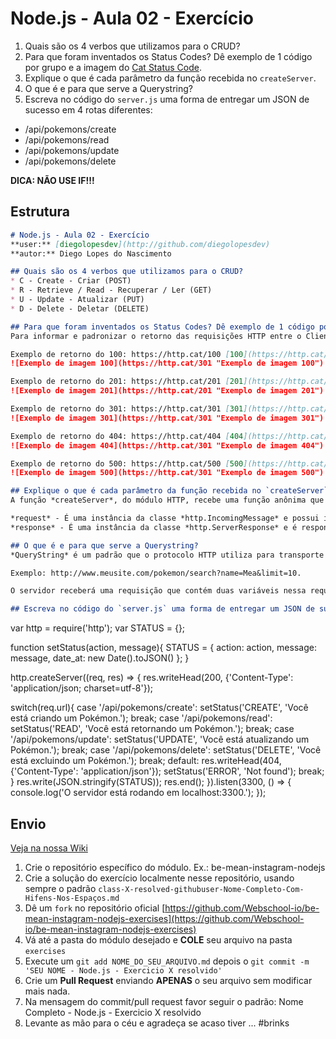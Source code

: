 # Node.js - Aula 02 - Exercício

1. Quais são os 4 verbos que utilizamos para o CRUD?
2. Para que foram inventados os Status Codes? Dê exemplo de 1 código por grupo e a imagem do [Cat Status Code](https://http.cat/).
3. Explique o que é cada parâmetro da função recebida no `createServer`.
4. O que é e para que serve a Querystring?
5. Escreva no código do `server.js` uma forma de entregar um JSON de sucesso em 4 rotas diferentes:

- /api/pokemons/create
- /api/pokemons/read
- /api/pokemons/update
- /api/pokemons/delete

**DICA: NÃO USE IF!!!**

## Estrutura

```md
# Node.js - Aula 02 - Exercício
**user:** [diegolopesdev](http://github.com/diegolopesdev)
**autor:** Diego Lopes do Nascimento

## Quais são os 4 verbos que utilizamos para o CRUD?
* C - Create - Criar (POST)
* R - Retrieve / Read - Recuperar / Ler (GET)
* U - Update - Atualizar (PUT)
* D - Delete - Deletar (DELETE)

## Para que foram inventados os Status Codes? Dê exemplo de 1 código por grupo e a imagem do [Cat Status Code](https://http.cat/).
Para informar e padronizar o retorno das requisições HTTP entre o Cliente e o Servidor.

Exemplo de retorno do 100: https://http.cat/100 [100](https://http.cat/100)
![Exemplo de imagem 100](https://http.cat/301 "Exemplo de imagem 100")

Exemplo de retorno do 201: https://http.cat/201 [201](https://http.cat/201)
![Exemplo de imagem 201](https://http.cat/201 "Exemplo de imagem 201")

Exemplo de retorno do 301: https://http.cat/301 [301](https://http.cat/301)
![Exemplo de imagem 301](https://http.cat/301 "Exemplo de imagem 301")

Exemplo de retorno do 404: https://http.cat/404 [404](https://http.cat/404)
![Exemplo de imagem 404](https://http.cat/301 "Exemplo de imagem 404")

Exemplo de retorno do 500: https://http.cat/500 [500](https://http.cat/500)
![Exemplo de imagem 500](https://http.cat/301 "Exemplo de imagem 500")

## Explique o que é cada parâmetro da função recebida no `createServer`.
A função *createServer*, do módulo HTTP, recebe uma função anônima que possui dois parâmetros: req (request) e res (response) e que retorna um objeto da classe *EventEmitter*.

*request* - É uma instância da classe *http.IncomingMessage* e possui informações sobre a requisição feita ao servidor.
*response* - É uma instância da classe *http.ServerResponse* e é responsável por manipular a resposta que será enviada ao cliente.

## O que é e para que serve a Querystring?
*QueryString* é um padrão que o protocolo HTTP utiliza para transporte de informações do cliente para o servidor, como um conjunto de valores anexados a URL através de uma requisição GET.

Exemplo: http://www.meusite.com/pokemon/search?name=Mea&limit=10.

O servidor receberá uma requisição que contém duas variáveis nessa requisição: *Name* e *Limit*. Nesse exemplo, eu poderia listar na pesquisa todos os pokémons que começam com "Mea" e limitando o resultado em 10 items.

## Escreva no código do `server.js` uma forma de entregar um JSON de sucesso em 4 rotas diferentes:

```

var http = require('http');
var STATUS = {};

function setStatus(action, message){
   STATUS = {
      action: action,
      message: message,
      date_at: new Date().toJSON()
   };
}

http.createServer((req, res) => {
   res.writeHead(200, {'Content-Type': 'application/json; charset=utf-8'});

   switch(req.url){
      case '/api/pokemons/create':
         setStatus('CREATE', 'Você está criando um Pokémon.');
      break;
      case '/api/pokemons/read':
         setStatus('READ', 'Você está retornando um Pokémon.');
      break;
      case '/api/pokemons/update':
         setStatus('UPDATE', 'Você está atualizando um Pokémon.');
      break;
      case '/api/pokemons/delete':
         setStatus('DELETE', 'Você está excluindo um Pokémon.');
      break;
      default:
         res.writeHead(404, {'Content-Type': 'application/json'});
         setStatus('ERROR', 'Not found');
      break;
   }
   res.write(JSON.stringify(STATUS));
   res.end();
}).listen(3300, () => {
      console.log('O servidor está rodando em localhost:3300.');
});


## Envio

[Veja na nossa Wiki](https://github.com/Webschool-io/be-mean-instagram/wiki/Exerc%C3%ADcios)

1. Crie o repositório específico do módulo. Ex.: be-mean-instagram-nodejs
2. Crie a solução do exercício localmente nesse repositório, usando sempre o padrão `class-X-resolved-githubuser-Nome-Completo-Com-Hifens-Nos-Espaços.md`
3. Dê um `fork` no repositório oficial [https://github.com/Webschool-io/be-mean-instagram-nodejs-exercises](https://github.com/Webschool-io/be-mean-instagram-nodejs-exercises)
4. Vá até a pasta do módulo desejado e **COLE** seu arquivo na pasta `exercises`
5. Execute um `git add NOME_DO_SEU_ARQUIVO.md` depois o `git commit -m 'SEU NOME - Node.js - Exercicio X resolvido'`
5. Crie um **Pull Request** enviando **APENAS** o seu arquivo sem modificar mais nada.
6. Na mensagem do commit/pull request favor seguir o padrão: Nome Completo - Node.js - Exercicio X resolvido
7. Levante as mão para o céu e agradeça se acaso tiver ... #brinks
